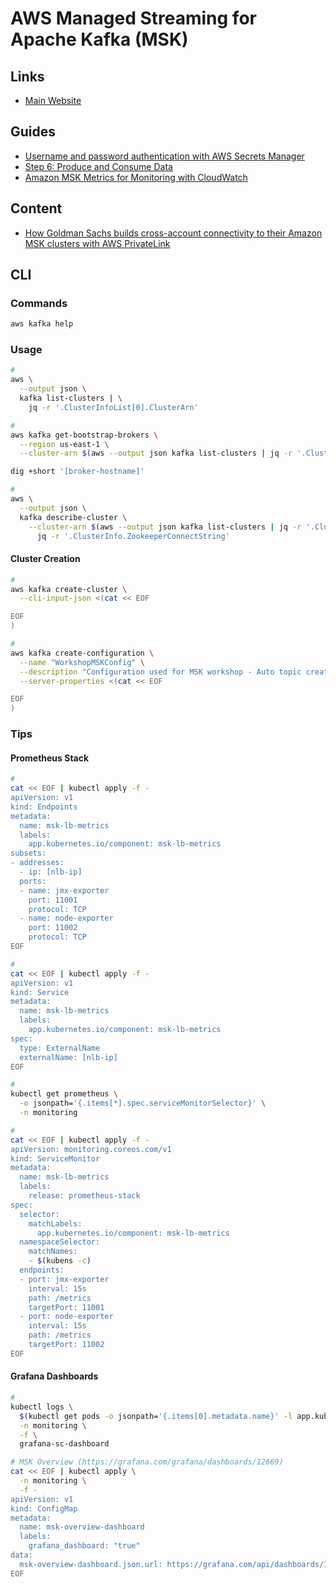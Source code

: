 # AWS Managed Streaming for Apache Kafka (MSK)

<!--
https://www.youtube.com/watch?v=4C_FT2Ie9E4

https://github.com/troydieter/tf-msk

https://github.com/lokiloveu1/AWS-MSK/blob/6e717eb8c89110ae0707e096e8fb6fb3e47b11fd/Steps-To-Build-MSK-Client-In-Another-VPC

https://aws.amazon.com/blogs/big-data/how-goldman-sachs-builds-cross-account-connectivity-to-their-amazon-msk-clusters-with-aws-privatelink/

https://maikelpenz.medium.com/building-a-kafka-playground-on-aws-part-1-setting-the-foundation-3065ecf51c19

https://learn-msk.com/courses/amazon-msk-master-class
https://www.whizlabs.com/amazon-managed-streaming-for-apache-kafka/
https://github.com/cloudposse/terraform-aws-msk-apache-kafka-cluster
https://github.com/lokiloveu1/AWS-MSK/blob/main/Steps-To-Build-MSK-Client-In-Another-VPC
https://github.com/aws-samples/aws-msk-content-streaming
https://github.com/Financial-Times/upp-provisioners/blob/6e59d051488c4609afbb8d9d8d06df1f9604b374/upp-msk-provisioner/scripts/getConfig.sh
https://github.com/liangruibupt/aws-is-how/blob/3121a70cfa634237ef0eaf76303d4b60d13edbfa/analytics/msk/kafka-s3-event-processor.py

https://github.com/msfidelis/aws-msk-glue-kafka-setup

https://github.com/vipertoothlabs/terraform-msk-cluster-config
https://github.com/ngodec/terraform-aws-msk/tree/main/modules/aws-msk
https://github.com/juliocesarscheidt/aws-msk-cluster
https://github.com/gaarm/terraform-aws-msk
https://github.com/brunocamboim/terraform-aws-msk-example/blob/master/src/msk.tf
https://github.com/troydieter/tf-msk
https://github.com/linxiaow/AWS-MSK-Transaction-Fraud-Detection
https://github.com/garystafford/terraform-msk-demo
https://github.com/cloudposse/terraform-aws-msk-apache-kafka-cluster
https://github.com/angelabad/terraform-aws-msk-cluster
https://github.com/aws-samples/aws-msk-content-streaming
https://github.com/hyprnz/terraform-aws-msk-module
https://github.com/aws-samples/aws-dms-msk-demo
https://github.com/stefanfreitag/msk_demo
https://github.com/cgetzen/terraform-aws-public-msk
https://github.com/aws-samples/amazon-msk-java-app-cdk
https://github.com/JamesWoolfenden/terraform-aws-msk
https://github.com/rishiraj824/cc-fraud-detection-aws-microservice
https://github.com/TanAlex/msk-glue-redshift
https://github.com/cfn-modules/msk-cluster
https://github.com/taufiqibrahim/serverless-stream-processing-aws-msk-lambda
https://github.com/leosilvadev/fetch-aws-msk-brokers-bootstrap-strings-action
https://github.com/brunocamboim/serverless-aws-msk-trigger-lambda
https://github.com/matwerber1/aws-msk-kafka-connect-docker/tree/master/src
https://github.com/harshdev93/AWS-MSK-Sample-Producer-Consumer
https://github.com/cmcconnell1/terraform-aws-msk-kafka
https://github.com/jalcalaroot/msk-aws-tf/blob/master/main.tf
https://github.com/infrablocks/terraform-aws-msk
https://github.com/zerosoftwere/aws-msk-demo
https://github.com/karthikeayan/terraform-aws-msk/blob/master/kms.tf
https://github.com/karthikeayan/terraform-aws-msk/blob/master/kms.tf
https://github.com/insight-infrastructure/terraform-aws-msk
https://github.com/rtacconi/aws-msk-terraform/blob/master/terraform/modules/msk/main.tf
https://github.com/awslabs/aws-glue-schema-registry

https://github.com/swetavkamal/SchemaRegistryMSK/blob/master/src/main/java/person.avsc
-->

## Links

- [Main Website](https://aws.amazon.com/msk/)

## Guides

- [Username and password authentication with AWS Secrets Manager](https://docs.aws.amazon.com/msk/latest/developerguide/msk-password.html)
- [Step 6: Produce and Consume Data](https://docs.aws.amazon.com/msk/latest/developerguide/produce-consume.html)
- [Amazon MSK Metrics for Monitoring with CloudWatch](https://docs.aws.amazon.com/msk/latest/developerguide/metrics-details.html)

## Content

- [How Goldman Sachs builds cross-account connectivity to their Amazon MSK clusters with AWS PrivateLink](https://aws.amazon.com/blogs/big-data/how-goldman-sachs-builds-cross-account-connectivity-to-their-amazon-msk-clusters-with-aws-privatelink/)

## CLI

### Commands

```sh
aws kafka help
```

### Usage

```sh
#
aws \
  --output json \
  kafka list-clusters | \
    jq -r '.ClusterInfoList[0].ClusterArn'

#
aws kafka get-bootstrap-brokers \
  --region us-east-1 \
  --cluster-arn $(aws --output json kafka list-clusters | jq -r '.ClusterInfoList[0].ClusterArn')

dig +short '[broker-hostname]'

#
aws \
  --output json \
  kafka describe-cluster \
    --cluster-arn $(aws --output json kafka list-clusters | jq -r '.ClusterInfoList[0].ClusterArn') | \
      jq -r '.ClusterInfo.ZookeeperConnectString'
```

#### Cluster Creation

```sh
#
aws kafka create-cluster \
  --cli-input-json <(cat << EOF

EOF
)

#
aws kafka create-configuration \
  --name "WorkshopMSKConfig" \
  --description "Configuration used for MSK workshop - Auto topic creation; topic deletion; 8hrs retention" --kafka-versions "2.8.0" \
  --server-properties <(cat << EOF

EOF
)
```

### Tips

#### Prometheus Stack

```sh
#
cat << EOF | kubectl apply -f -
apiVersion: v1
kind: Endpoints
metadata:
  name: msk-lb-metrics
  labels:
    app.kubernetes.io/component: msk-lb-metrics
subsets:
- addresses:
  - ip: [nlb-ip]
  ports:
  - name: jmx-exporter
    port: 11001
    protocol: TCP
  - name: node-exporter
    port: 11002
    protocol: TCP
EOF

#
cat << EOF | kubectl apply -f -
apiVersion: v1
kind: Service
metadata:
  name: msk-lb-metrics
  labels:
    app.kubernetes.io/component: msk-lb-metrics
spec:
  type: ExternalName
  externalName: [nlb-ip]
EOF

#
kubectl get prometheus \
  -o jsonpath='{.items[*].spec.serviceMonitorSelector}' \
  -n monitoring

#
cat << EOF | kubectl apply -f -
apiVersion: monitoring.coreos.com/v1
kind: ServiceMonitor
metadata:
  name: msk-lb-metrics
  labels:
    release: prometheus-stack
spec:
  selector:
    matchLabels:
      app.kubernetes.io/component: msk-lb-metrics
  namespaceSelector:
    matchNames:
    - $(kubens -c)
  endpoints:
  - port: jmx-exporter
    interval: 15s
    path: /metrics
    targetPort: 11001
  - port: node-exporter
    interval: 15s
    path: /metrics
    targetPort: 11002
EOF
```

#### Grafana Dashboards

<!--
CloudWatch
https://grafana.com/grafana/dashboards/12009
https://grafana.com/grafana/dashboards/12010
-->

```sh
#
kubectl logs \
  $(kubectl get pods -o jsonpath='{.items[0].metadata.name}' -l app.kubernetes.io/name=grafana -n monitoring) \
  -n monitoring \
  -f \
  grafana-sc-dashboard

# MSK Overview (https://grafana.com/grafana/dashboards/12669)
cat << EOF | kubectl apply \
  -n monitoring \
  -f -
apiVersion: v1
kind: ConfigMap
metadata:
  name: msk-overview-dashboard
  labels:
    grafana_dashboard: "true"
data:
  msk-overview-dashboard.json.url: https://grafana.com/api/dashboards/12669/revisions/1/download
EOF
```

<!-- ### Issues

####

```log
%3|1626980066.465|FAIL|rdkafka#producer-1| [thrd:sasl_ssl://b-3.my-project-msk-clus.deord2.c3.kafka.us-east-1]: sasl_ssl://b-3.my-project-msk-clus.deord2.c3.kafka.us-east-1.amazonaws.com:9096/3: Connect to ipv4#0.0.0.0:9096 failed: Operation timed out (after 76531ms in state CONNECT)

%3|1626980065.359|FAIL|rdkafka#consumer-1| [thrd:sasl_ssl://b-3.my-project-msk-clus.deord2.c3.kafka.us-east-1]: sasl_ssl://b-3.my-project-msk-clus.deord2.c3.kafka.us-east-1.amazonaws.com:9096/3: Connect to ipv4#0.0.0.0:9096 failed: Operation timed out (after 76722ms in state CONNECT)
% ERROR: Local: Broker transport failure: sasl_ssl://b-3.my-project-msk-clus.deord2.c3.kafka.us-east-1.amazonaws.com:9096/3: Connect to ipv4#0.0.0.0:9096 failed: Operation timed out (after 76722ms in state CONNECT)
```

```sh
#
export AT_EVENTS_KAFKA_SASL_PASSWORD=''
export KAFKACAT_OPTS="-X security.protocol=SASL_SSL -X sasl.mechanisms=SCRAM-SHA-512 -X sasl.username=admin -X sasl.password=$AT_EVENTS_KAFKA_SASL_PASSWORD"

# List brokers
kafkacat \
  -b my-project-msk-lb-71fa4743565da371.elb.us-east-1.amazonaws.com:9096 \
  $(echo "$KAFKACAT_OPTS") \
  -L

# Produce
kafkacat \
  -b my-project-msk-lb-71fa4743565da371.elb.us-east-1.amazonaws.com:9096 \
  $(echo "$KAFKACAT_OPTS") \
  -P \
  -t eem_escola \
  -p 0

# Consume
kafkacat \
  -b my-project-msk-lb-71fa4743565da371.elb.us-east-1.amazonaws.com:9096 \
  $(echo "$KAFKACAT_OPTS") \
  -C \
  -t eem_escola \
  -o earliest
``` -->
